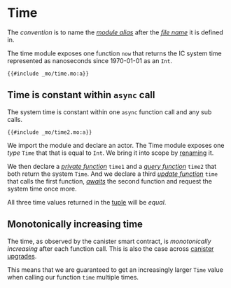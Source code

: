# Time

The _convention_ is to name the [_module alias_](/common-programming-concepts/modules.html#type-imports-and-renaming) after the [_file name_](/common-programming-concepts/modules.html#type-imports-and-renaming) it is defined in.

The time module exposes one function `now` that returns the IC system time represented as nanoseconds since 1970-01-01 as an `Int`.

```motoko, run
{{#include _mo/time.mo:a}}
```

## Time is constant within `async` call

The system time is constant within one `async` function call and any sub calls.

```motoko, run
{{#include _mo/time2.mo:a}}
```

We import the module and declare an actor. The Time module exposes one _type_ `Time` that that is equal to `Int`. We bring it into scope by [renaming](/common-programming-concepts/modules.html#type-imports-and-renaming) it.

We then declare a [_private function_](/common-programming-concepts/functions.html) `time1` and a [_query function_](/internet-computer-programming-concepts/actors.html#public-shared-query) `time2` that both return the system `Time`. And we declare a third [_update function_](/internet-computer-programming-concepts/actors.html#public-shared-update) `time` that calls the first function, [_awaits_](/advanced-concepts/async-programming.html) the second function and request the system time once more.

All three time values returned in the [tuple](/common-programming-concepts/types/tuples.html) will be _equal_.

## Monotonically increasing time

The time, as observed by the canister smart contract, is _monotonically increasing_ after each function call. This is also the case across [canister upgrades](/book/internet-computer-programming-concepts/basic-memory-persistence/upgrades.html).

This means that we are guaranteed to get an increasingly larger `Time` value when calling our function `time` multiple times.
